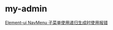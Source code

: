<!--
 * @Author: your name
 * @Date: 2021-02-12 12:48:08
 * @LastEditTime: 2021-04-26 23:13:52
 * @LastEditors: Please set LastEditors
 * @Description: In User Settings Edit
 * @FilePath: /my-admin/README.md
-->

# my-admin

[Element-ui NavMenu 子菜单使用递归生成时使用报错](https://blog.csdn.net/qq_34172153/article/details/105177925)
